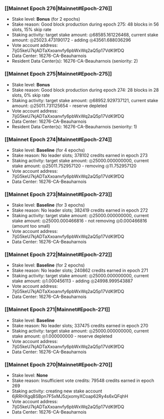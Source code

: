 ### [[Mainnet Epoch 276|Mainnet#Epoch-276]]
* Stake level: **Bonus** (for 2 epochs)
* Stake reason: Good block production during epoch 275: 48 blocks in 56 slots, 15% skip rate
* Staking activity: target stake amount: ◎68585.161226468, current stake amount: ◎25023.473190172 - adding ◎43561.688036296
* Vote account address: 7ijG5keU7kjADTaXxoanvfy6pbWxWq2aQ5p17VdK9fDQ
* Data Center: 16276-CA-Beauharnois
* Resident Data Center(s): 16276-CA-Beauharnois (seniority: 2)
### [[Mainnet Epoch 275|Mainnet#Epoch-275]]
* Stake level: **Bonus**
* Stake reason: Good block production during epoch 274: 28 blocks in 28 slots, 0% skip rate
* Staking activity: target stake amount: ◎68952.929737121, current stake amount: ◎25011.731125654 - reserve depleted
* Vote account address: 7ijG5keU7kjADTaXxoanvfy6pbWxWq2aQ5p17VdK9fDQ
* Data Center: 16276-CA-Beauharnois
* Resident Data Center(s): 16276-CA-Beauharnois (seniority: 1)
### [[Mainnet Epoch 274|Mainnet#Epoch-274]]
* Stake level: **Baseline** (for 4 epochs)
* Stake reason: No leader slots; 378102 credits earned in epoch 273
* Staking activity: target stake amount: ◎25000.000000000, current stake amount: ◎25011.752957120 - removing ◎11.752957120
* Vote account address: 7ijG5keU7kjADTaXxoanvfy6pbWxWq2aQ5p17VdK9fDQ
* Data Center: 16276-CA-Beauharnois
### [[Mainnet Epoch 273|Mainnet#Epoch-273]]
* Stake level: **Baseline** (for 3 epochs)
* Stake reason: No leader slots; 382419 credits earned in epoch 272
* Staking activity: target stake amount: ◎25000.000000000, current stake amount: ◎25000.000466816 - not removing ◎0.000466816 (amount too small)
* Vote account address: 7ijG5keU7kjADTaXxoanvfy6pbWxWq2aQ5p17VdK9fDQ
* Data Center: 16276-CA-Beauharnois
### [[Mainnet Epoch 272|Mainnet#Epoch-272]]
* Stake level: **Baseline** (for 2 epochs)
* Stake reason: No leader slots; 240862 credits earned in epoch 271
* Staking activity: target stake amount: ◎25000.000000000, current stake amount: ◎1.000456113 - adding ◎24998.999543887
* Vote account address: 7ijG5keU7kjADTaXxoanvfy6pbWxWq2aQ5p17VdK9fDQ
* Data Center: 16276-CA-Beauharnois
### [[Mainnet Epoch 271|Mainnet#Epoch-271]]
* Stake level: **Baseline**
* Stake reason: No leader slots; 337475 credits earned in epoch 270
* Staking activity: target stake amount: ◎25000.000000000, current stake amount: ◎1.000000000 - reserve depleted
* Vote account address: 7ijG5keU7kjADTaXxoanvfy6pbWxWq2aQ5p17VdK9fDQ
* Data Center: 16276-CA-Beauharnois
### [[Mainnet Epoch 270|Mainnet#Epoch-270]]
* Stake level: **None**
* Stake reason: Insufficient vote credits: 79548 credits earned in epoch 269
* Staking activity: creating new stake account 6jRRHXgqBSBpn7F5xMJ5zjxomyXCoap62Ry4s6xQFqhH
* Vote account address: 7ijG5keU7kjADTaXxoanvfy6pbWxWq2aQ5p17VdK9fDQ
* Data Center: 16276-CA-Beauharnois